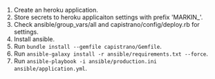 1. Create an heroku application.
2. Store secrets to heroku applicaiton settings with prefix 'MARKIN_'.
3. Check ansible/group_vars/all and capistrano/config/deploy.rb for settings.
4. Install ansible.
4. Run `bundle install --gemfile capistrano/Gemfile`.
5. Run `ansible-galaxy install -r ansible/requirements.txt --force`.
6. Run `ansible-playbook -i ansible/production.ini ansible/application.yml`.